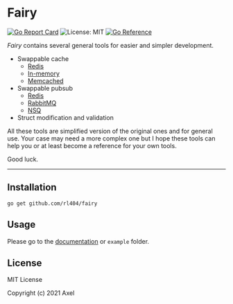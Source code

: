 # Fairy

[![Go Report Card](https://goreportcard.com/badge/github.com/rl404/fairy)](https://goreportcard.com/report/github.com/rl404/fairy)
![License: MIT](https://img.shields.io/github/license/rl404/fairy.svg)
[![Go Reference](https://pkg.go.dev/badge/github.com/rl404/fairy.svg)](https://pkg.go.dev/github.com/rl404/fairy)

_Fairy_ contains several general tools for easier and simpler development.

- Swappable cache
  - [Redis](https://redis.io/)
  - [In-memory](https://github.com/allegro/bigcache)
  - [Memcached](https://memcached.org/)
- Swappable pubsub
  - [Redis](https://redis.io/)
  - [RabbitMQ](https://rabbitmq.com/)
  - [NSQ](https://nsq.io/)
- Struct modification and validation

All these tools are simplified version of the original ones
and for general use. Your case may need a more complex one
but I hope these tools can help you or at least become a reference
for your own tools.

Good luck.

---

## Installation

```
go get github.com/rl404/fairy
```

## Usage

Please go to the [documentation](https://pkg.go.dev/github.com/rl404/fairy) or `example` folder.

## License

MIT License

Copyright (c) 2021 Axel